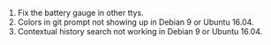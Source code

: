 1. Fix the battery gauge in other ttys.
2. Colors in git prompt not showing up in Debian 9 or Ubuntu 16.04.
3. Contextual history search not working in Debian 9 or Ubuntu 16.04.
